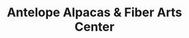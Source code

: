 ---
title: "Antelope Alpacas & Fiber Arts Center"
url: /elizabeth/antelope-alpacas-and-fiber-arts-center/
shop: fabric
---
